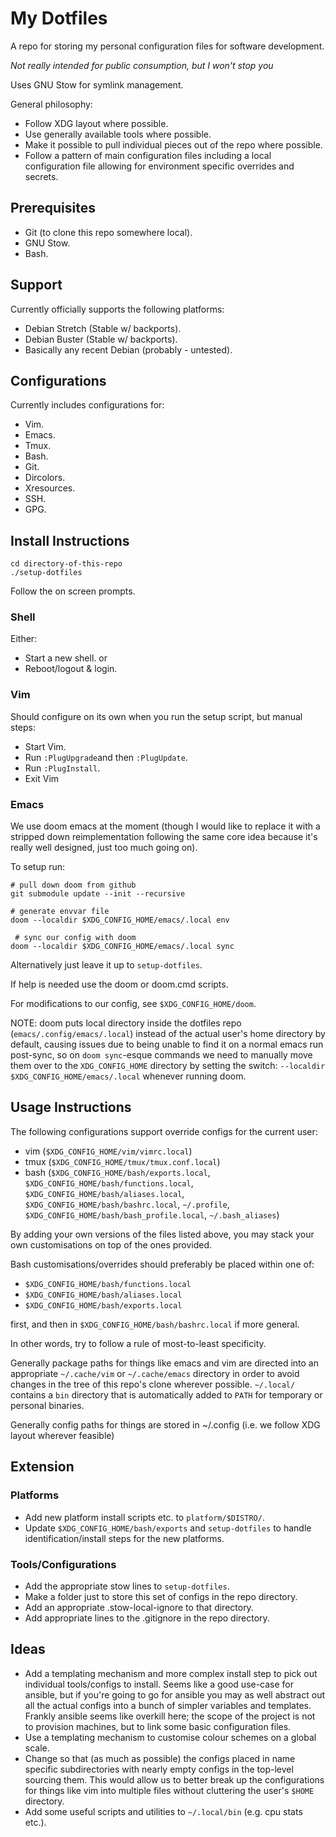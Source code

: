 # My Dotfiles
A repo for storing my personal configuration files for software development.

*Not really intended for public consumption, but I won't stop you*

Uses GNU Stow for symlink management.

General philosophy:

 * Follow XDG layout where possible.
 * Use generally available tools where possible.
 * Make it possible to pull individual pieces out of the repo where possible.
 * Follow a pattern of main configuration files including a local configuration
   file allowing for environment specific overrides and secrets.

## Prerequisites
 * Git (to clone this repo somewhere local).
 * GNU Stow.
 * Bash.

## Support
Currently officially supports the following platforms:
 * Debian Stretch (Stable w/ backports).
 * Debian Buster (Stable w/ backports).
 * Basically any recent Debian (probably - untested).

## Configurations
Currently includes configurations for:
 * Vim.
 * Emacs.
 * Tmux.
 * Bash.
 * Git.
 * Dircolors.
 * Xresources.
 * SSH.
 * GPG.

## Install Instructions
```shell
cd directory-of-this-repo
./setup-dotfiles
```
Follow the on screen prompts.

### Shell
Either:
 * Start a new shell.
or
 * Reboot/logout & login.

### Vim
Should configure on its own when you run the setup script, but manual steps:

 * Start Vim.
 * Run `:PlugUpgrade`and then `:PlugUpdate`.
 * Run `:PlugInstall`.
 * Exit Vim

### Emacs
We use doom emacs at the moment (though I would like to replace it with a
stripped down reimplementation following the same core idea because it's really
well designed, just too much going on).

To setup run:
```shell
# pull down doom from github
git submodule update --init --recursive

# generate envvar file
doom --localdir $XDG_CONFIG_HOME/emacs/.local env    

 # sync our config with doom
doom --localdir $XDG_CONFIG_HOME/emacs/.local sync 
```

Alternatively just leave it up to `setup-dotfiles`.

If help is needed use the doom or doom.cmd scripts.

For modifications to our config, see `$XDG_CONFIG_HOME/doom`.

NOTE: doom puts local directory inside the dotfiles repo
(`emacs/.config/emacs/.local`) instead of the actual user's home directory by
default, causing issues due to being unable to find it on a normal emacs run
post-sync, so on `doom sync`-esque commands we need to manually move them over
to the `XDG_CONFIG_HOME` directory by setting the switch: `--localdir
$XDG_CONFIG_HOME/emacs/.local` whenever running doom.

## Usage Instructions
The following configurations support override configs for the current user:
 * vim (`$XDG_CONFIG_HOME/vim/vimrc.local`)
 * tmux (`$XDG_CONFIG_HOME/tmux/tmux.conf.local`)
 * bash (`$XDG_CONFIG_HOME/bash/exports.local`,
   `$XDG_CONFIG_HOME/bash/functions.local`,
   `$XDG_CONFIG_HOME/bash/aliases.local`, `$XDG_CONFIG_HOME/bash/bashrc.local`,
   `~/.profile`, `$XDG_CONFIG_HOME/bash/bash_profile.local`, `~/.bash_aliases`)

By adding your own versions of the files listed above, you may stack
your own customisations on top of the ones provided.

Bash customisations/overrides should preferably be placed within one of:

 * `$XDG_CONFIG_HOME/bash/functions.local`
 * `$XDG_CONFIG_HOME/bash/aliases.local`
 * `$XDG_CONFIG_HOME/bash/exports.local`

first, and then in `$XDG_CONFIG_HOME/bash/bashrc.local` if more general.

In other words, try to follow a rule of most-to-least specificity.

Generally package paths for things like emacs and vim are directed into an
appropriate `~/.cache/vim` or `~/.cache/emacs` directory in order to avoid
changes in the tree of this repo's clone wherever possible. `~/.local/`
contains a `bin` directory that is automatically added to `PATH` for temporary
or personal binaries.

Generally config paths for things are stored in ~/.config (i.e. we follow XDG
layout wherever feasible)

## Extension
### Platforms
 * Add new platform install scripts etc. to `platform/$DISTRO/`.
 * Update `$XDG_CONFIG_HOME/bash/exports` and `setup-dotfiles` to handle
   identification/install steps for the new platforms.

### Tools/Configurations
 * Add the appropriate stow lines to `setup-dotfiles`.
 * Make a folder just to store this set of configs in the repo directory.
 * Add an appropriate .stow-local-ignore to that directory.
 * Add appropriate lines to the .gitignore in the repo directory.

## Ideas
 * Add a templating mechanism and more complex install step to pick out
   individual tools/configs to install. Seems like a good use-case for ansible,
   but if you're going to go for ansible you may as well abstract out all the
   actual configs into a bunch of simpler variables and templates. Frankly
   ansible seems like overkill here; the scope of the project is not to
   provision machines, but to link some basic configuration files.
 * Use a templating mechanism to customise colour schemes on a global scale.
 * Change so that (as much as possible) the configs placed in name specific
   subdirectories with nearly empty configs in the top-level sourcing them.
   This would allow us to better break up the configurations for things like
   vim into multiple files without cluttering the user's `$HOME` directory.
 * Add some useful scripts and utilities to `~/.local/bin` (e.g. cpu stats
   etc.).
